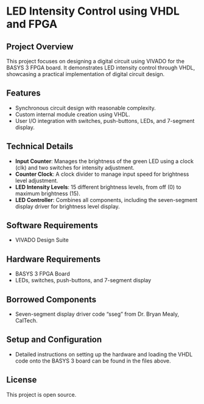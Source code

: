 # LED Intensity Control using VHDL and FPGA

## Project Overview
This project focuses on designing a digital circuit using VIVADO for the BASYS 3 FPGA board. It demonstrates LED intensity control through VHDL, showcasing a practical implementation of digital circuit design.

## Features
- Synchronous circuit design with reasonable complexity.
- Custom internal module creation using VHDL.
- User I/O integration with switches, push-buttons, LEDs, and 7-segment display.

## Technical Details
- **Input Counter**: Manages the brightness of the green LED using a clock (clk) and two switches for intensity adjustment.
- **Counter Clock**: A clock divider to manage input speed for brightness level adjustment.
- **LED Intensity Levels**: 15 different brightness levels, from off (0) to maximum brightness (15).
- **LED Controller**: Combines all components, including the seven-segment display driver for brightness level display.

## Software Requirements
- VIVADO Design Suite

## Hardware Requirements
- BASYS 3 FPGA Board
- LEDs, switches, push-buttons, and 7-segment display

## Borrowed Components
- Seven-segment display driver code “sseg” from Dr. Bryan Mealy, CalTech.

## Setup and Configuration
- Detailed instructions on setting up the hardware and loading the VHDL code onto the BASYS 3 board can be found in the files above.

## License
This project is open source.


